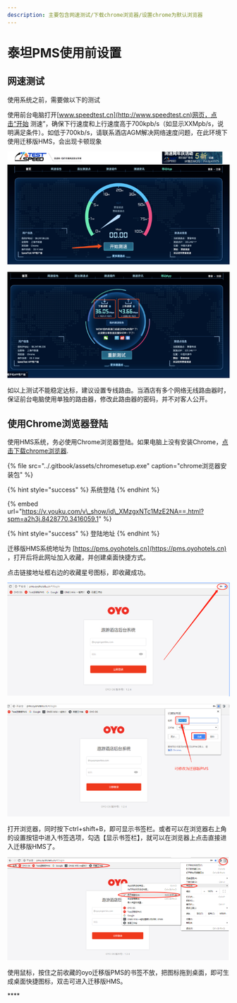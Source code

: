```yaml
---
description: 主要包含网速测试/下载chrome浏览器/设置chrome为默认浏览器
---
```


# 泰坦PMS使用前设置

## 网速测试

使用系统之前，需要做以下的测试

使用前台电脑打开[www.speedtest.cn](http://www.speedtest.cn)网页，点击“开始 测速”，确保下行速度和上行速度高于700kpb/s（如显示XXMpb/s，说明满足条件）。如低于700kb/s，请联系酒店AGM解决网络速度问题，在此环境下使用迁移版HMS，会出现卡顿现象

![&#x70B9;&#x51FB;&#x5F00;&#x59CB;&#x6D4B;&#x901F;&#x5F00;&#x59CB;&#x6D4B;&#x901F;](../.gitbook/assets/image%20%2834%29.png)

![&#x663E;&#x793A;&#x6D4B;&#x8BD5;&#x7ED3;&#x679C;&#xFF0C;&#x8D85;&#x8FC7;700kbp/s&#x5373;&#x5408;&#x683C;&#xFF0C;1Mb=1024Kb](../.gitbook/assets/image%20%2896%29.png)

如以上测试不能稳定达标，建议设置专线路由。当酒店有多个网络无线路由器时，保证前台电脑使用单独的路由器，修改此路由器的密码，并不对客人公开。

## 使用Chrome浏览器登陆

使用HMS系统，务必使用Chrome浏览器登陆。如果电脑上没有安装Chrome，[点击下载chrome浏览器](http://www.chromeliulanqi.com/).

{% file src="../.gitbook/assets/chromesetup.exe" caption="chrome浏览器安装包" %}

{% hint style="success" %}
系统登陆
{% endhint %}

{% embed url="https://v.youku.com/v\_show/id\_XMzgxNTc1MzE2NA==.html?spm=a2h3j.8428770.3416059.1" %}

 

{% hint style="success" %}
登陆地址
{% endhint %}

迁移版HMS系统地址为 [https://pms.oyohotels.cn](https://pms.oyohotels.cn) ，打开后将此网址加入收藏，并创建桌面快捷方式。

点击链接地址框右边的收藏星号图标，即收藏成功。

![&#x6DFB;&#x52A0;&#x6CF0;&#x5766;&#x7CFB;&#x7EDF;&#x4E3A;&#x6536;&#x85CF;](../.gitbook/assets/image%20%28116%29.png)

![&#x70B9;&#x51FB;&#x5B8C;&#x6210;&#x6536;&#x85CF;&#x6CF0;&#x5766;](../.gitbook/assets/image%20%2857%29.png)

打开浏览器，同时按下ctrl+shift+B，即可显示书签栏。或者可以在浏览器右上角的设置按钮中进入书签选项，勾选【显示书签栏】，就可以在浏览器上点击直接进入迁移版HMS了。

![&#x663E;&#x793A;&#x4E66;&#x7B7E;&#x680F;](../.gitbook/assets/image%20%285%29.png)

使用鼠标，按住之前收藏的oyo迁移版PMS的书签不放，把图标拖到桌面，即可生成桌面快捷图标，双击可进入迁移版HMS。

\*\*\*\*

